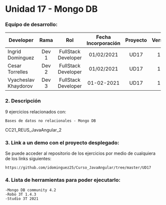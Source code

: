 # Unidad 17 -  Mongo DB 

### Equipo de desarrollo:

| Developer | Rama | Rol | Fecha Incorporación | Proyecto | Versión |
| --- | :---:  | :---:  | :---:  | :---: | :---:  |
| Ingrid Dominguez | Dev 1 | FullStack Developer | 01/02/2021 | UD17  | 1.0  |
| Cesar Torrelles | Dev 2 | FullStack Developer | 01/02/2021 | UD17  | 1.0  | 
| Vyacheslav Khaydorov | Dev 3 | FullStack Developer| 01-02-2021 | UD17  | 1.0  |

###   2. Descripción

9 ejercicios  relacionados con:
```
Bases de datos no relacionales - Mongo DB
```
CC21_REUS_JavaAngular_2

###  3. Link a un demo con el proyecto desplegado:

Se puede acceder al repositorio de los ejercicios por medio de cualquiera de los links siguientes:
```
https://github.com/idominguez25/Curso_JavaAngular/tree/master/UD17
```
###   4. Lista de herramientas para poder ejecutarlo:
```
-Mongo DB community 4.2
-Robo 3T 1.4.3
-Studio 3T 2021
```



